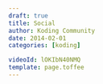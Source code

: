 ```yaml
---
draft: true
title: Social
author: Koding Community
date: 2014-02-01
categories: [koding]

videoId: lOKIbN40NMQ
template: page.toffee
---
```

